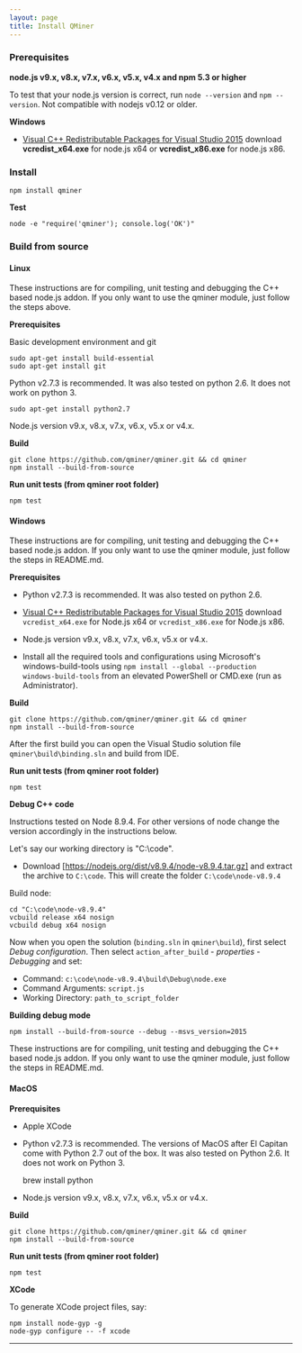 ```yaml
---
layout: page
title: Install QMiner
---
```


### Prerequisites

**node.js v9.x, v8.x, v7.x, v6.x, v5.x, v4.x and npm 5.3 or higher**

To test that your node.js version is correct, run ```node --version``` and ```npm --version```. Not compatible with nodejs v0.12 or older.

**Windows**
- [Visual C++ Redistributable Packages for Visual Studio 2015](https://www.microsoft.com/en-us/download/details.aspx?id=48145) download **vcredist_x64.exe** for node.js x64 or **vcredist_x86.exe** for node.js x86.

### Install

	npm install qminer

**Test**

	node -e "require('qminer'); console.log('OK')"


### Build from source

#### Linux

These instructions are for compiling, unit testing and debugging the C++ based node.js addon.
If you only want to use the qminer module, just follow the steps above.

**Prerequisites**

Basic development environment and git

	sudo apt-get install build-essential
	sudo apt-get install git

Python v2.7.3 is recommended. It was also tested on python 2.6. It does not work on python 3.

	sudo apt-get install python2.7

Node.js version v9.x, v8.x, v7.x, v6.x, v5.x or v4.x.


**Build**

	git clone https://github.com/qminer/qminer.git && cd qminer
	npm install --build-from-source

**Run unit tests (from qminer root folder)**

	npm test


#### Windows

These instructions are for compiling, unit testing and debugging the C++ based node.js addon. If you only want to use the qminer module, just follow the steps in README.md.

**Prerequisites**

- Python v2.7.3 is recommended. It was also tested on python 2.6.

- [Visual C++ Redistributable Packages for Visual Studio 2015](https://www.microsoft.com/en-us/download/details.aspx?id=48145) download `vcredist_x64.exe` for Node.js x64 or `vcredist_x86.exe` for Node.js x86.

- Node.js version v9.x, v8.x, v7.x, v6.x, v5.x or v4.x. 

- Install all the required tools and configurations using Microsoft's windows-build-tools using `npm install --global --production windows-build-tools` from an elevated PowerShell or CMD.exe (run as Administrator).

**Build**

	git clone https://github.com/qminer/qminer.git && cd qminer
	npm install --build-from-source

After the first build you can open the Visual Studio solution file `qminer\build\binding.sln` and build from IDE.

**Run unit tests (from qminer root folder)**

	npm test

**Debug C++ code**

Instructions tested on Node 8.9.4. For other versions of node change the version accordingly in the instructions below.

Let's say our working directory is "C:\code". 
 - Download [https://nodejs.org/dist/v8.9.4/node-v8.9.4.tar.gz]
and extract the archive to `C:\code`. This will create the folder `C:\code\node-v8.9.4`
	
Build node:

	cd "C:\code\node-v8.9.4"
	vcbuild release x64 nosign
	vcbuild debug x64 nosign

Now when you open the solution (`binding.sln` in `qminer\build`), first select _Debug configuration_.
Then select `action_after_build` - _properties_ - _Debugging_ and set:
- Command: `c:\code\node-v8.9.4\build\Debug\node.exe`
- Command Arguments: `script.js`
- Working Directory: `path_to_script_folder`

**Building debug mode**

	npm install --build-from-source --debug --msvs_version=2015
	

These instructions are for compiling, unit testing and debugging the C++ based node.js addon. If you only want to use the qminer module, just follow the steps in README.md.

#### MacOS

**Prerequisites**

- Apple XCode

- Python v2.7.3 is recommended. The versions of MacOS after El Capitan come with Python 2.7 out of the box. It was also tested on Python 2.6. It does not work on Python 3.

	brew install python

- Node.js version v9.x, v8.x, v7.x, v6.x, v5.x or v4.x. 

**Build**

	git clone https://github.com/qminer/qminer.git && cd qminer
	npm install --build-from-source

**Run unit tests (from qminer root folder)**

	npm test

**XCode**

To generate XCode project files, say:

	npm install node-gyp -g
	node-gyp configure -- -f xcode

---

